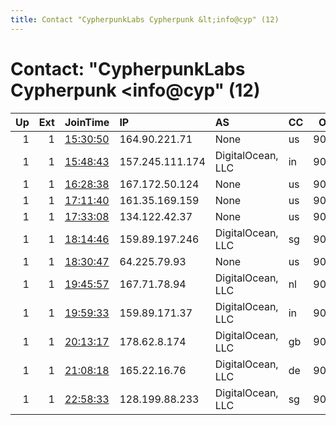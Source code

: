```yaml
---
title: Contact "CypherpunkLabs Cypherpunk &lt;info@cyp" (12)
---
```


# Contact: "CypherpunkLabs Cypherpunk &lt;info@cyp" (12)

|   Up |   Ext | JoinTime                                                                                            | IP              | AS                | CC   |   ORp |   Dirp | OS    | Version   | Nickname   |   eFamMembers |
|-----:|------:|:----------------------------------------------------------------------------------------------------|:----------------|:------------------|:-----|------:|-------:|:------|:----------|:-----------|--------------:|
|    1 |     1 | [15:30:50](https://metrics.torproject.org/rs.html#details/061E017AC8FB0EAF3A8915A920EFB9AC201CA3EC) | 164.90.221.71   | None              | us   |  9001 |     80 | Linux | 0.4.3.6   | Unnamed    |             1 |
|    1 |     1 | [15:48:43](https://metrics.torproject.org/rs.html#details/5FC3CC8F3EAE1F0440B59BA6AABF13BD4611C0B5) | 157.245.111.174 | DigitalOcean, LLC | in   |  9001 |     80 | Linux | 0.4.3.6   | Unnamed    |             1 |
|    1 |     1 | [16:28:38](https://metrics.torproject.org/rs.html#details/D405812970B302ADE80EDF749A3FF2330F2F189D) | 167.172.50.124  | None              | us   |  9001 |     80 | Linux | 0.4.3.6   | Unnamed    |             1 |
|    1 |     1 | [17:11:40](https://metrics.torproject.org/rs.html#details/359853389CE231359EBCB4940CBF8E5DA8439FF9) | 161.35.169.159  | None              | us   |  9001 |     80 | Linux | 0.4.3.6   | Unnamed    |             1 |
|    1 |     1 | [17:33:08](https://metrics.torproject.org/rs.html#details/C55F68B46BDBE6C8962FCD7764DB2B5C27B7C968) | 134.122.42.37   | None              | us   |  9001 |     80 | Linux | 0.4.3.6   | Unnamed    |             1 |
|    1 |     1 | [18:14:46](https://metrics.torproject.org/rs.html#details/7DDC2CE71506820746E1E4166977F1D58F6BBA6C) | 159.89.197.246  | DigitalOcean, LLC | sg   |  9001 |     80 | Linux | 0.4.3.6   | Unnamed    |             1 |
|    1 |     1 | [18:30:47](https://metrics.torproject.org/rs.html#details/D0ED5C7031A8F2B0CB5181060D6535C53686C559) | 64.225.79.93    | None              | us   |  9001 |     80 | Linux | 0.4.3.6   | Unnamed    |             1 |
|    1 |     1 | [19:45:57](https://metrics.torproject.org/rs.html#details/B8012A8B5B15DE41218F63B9C6E3EFB01A173748) | 167.71.78.94    | DigitalOcean, LLC | nl   |  9001 |     80 | Linux | 0.4.3.6   | Unnamed    |             1 |
|    1 |     1 | [19:59:33](https://metrics.torproject.org/rs.html#details/5393E4CDB52AC0348C6D3F60349DFEC7786D863E) | 159.89.171.37   | DigitalOcean, LLC | in   |  9001 |     80 | Linux | 0.4.3.6   | Unnamed    |             1 |
|    1 |     1 | [20:13:17](https://metrics.torproject.org/rs.html#details/C88ABC7F51FC22668FECE61B4792527386E8FE25) | 178.62.8.174    | DigitalOcean, LLC | gb   |  9001 |     80 | Linux | 0.4.3.6   | Unnamed    |             1 |
|    1 |     1 | [21:08:18](https://metrics.torproject.org/rs.html#details/B6B93C97796C2DC2176D6691B0D81E0EEDEDA534) | 165.22.16.76    | DigitalOcean, LLC | de   |  9001 |     80 | Linux | 0.4.3.6   | Unnamed    |             1 |
|    1 |     1 | [22:58:33](https://metrics.torproject.org/rs.html#details/25820FB9CE0226FB1B3BB1D3C989F9BD716E979E) | 128.199.88.233  | DigitalOcean, LLC | sg   |  9001 |     80 | Linux | 0.4.3.6   | Unnamed    |             1 |
